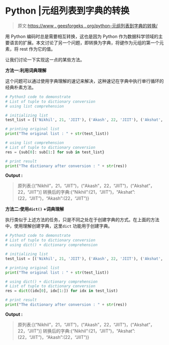 # Python |元组列表到字典的转换

> 原文:[https://www . geesforgeks . org/python-元组列表到字典的转换/](https://www.geeksforgeeks.org/python-list-of-tuples-to-dictionary-conversion/)

用 Python 编码时总是需要相互转换，这也是因为 Python 作为数据科学领域的主要语言的扩展。本文讨论了另一个问题，即转换为字典，将键作为元组的第一个元素，将 rest 作为它的值。

让我们讨论一下实现这一点的某些方法。

**方法一:利用词典理解**

这个问题可以通过使用字典理解的速记来解决，这种速记在字典中执行单行循环的经典朴素方法。

```py
# Python3 code to demonstrate
# List of tuple to dictionary conversion
# using list comprehension

# initializing list
test_list = [('Nikhil', 21, 'JIIT'), ('Akash', 22, 'JIIT'), ('Akshat', 22, 'JIIT')]

# printing original list
print("The original list : " + str(test_list))

# using list comprehension
# List of tuple to dictionary conversion
res = {sub[0]: sub[1:] for sub in test_list}

# print result
print("The dictionary after conversion : " + str(res))
```

**Output :**

> 原列表:[(“Nikhil”，21，“JIIT”)，(“Akash”，22，“JIIT”)，(“Akshat”，22，“JIIT”)]
> 转换后的字典:{“Nikhil”:(21，“JIIT”)，“Akshat”:(22，“JIIT”)，“Akash”:(22，“JIIT”)}

**方法二:使用`dict()` +词典理解**

执行类似于上述方法的任务，只是不同之处在于创建字典的方式。在上面的方法中，使用理解创建字典，这里`dict` 功能用于创建字典。

```py
# Python3 code to demonstrate
# List of tuple to dictionary conversion
# using dict() + dictionary comprehension

# initializing list
test_list = [('Nikhil', 21, 'JIIT'), ('Akash', 22, 'JIIT'), ('Akshat', 22, 'JIIT')]

# printing original list
print("The original list : " + str(test_list))

# using dict() + dictionary comprehension
# List of tuple to dictionary conversion
res = dict((idx[0], idx[1:]) for idx in test_list) 

# print result
print("The dictionary after conversion : " + str(res))
```

**Output :**

> 原列表:[(“Nikhil”，21，“JIIT”)，(“Akash”，22，“JIIT”)，(“Akshat”，22，“JIIT”)]
> 转换后的字典:{“Nikhil”:(21，“JIIT”)，“Akshat”:(22，“JIIT”)，“Akash”:(22，“JIIT”)}